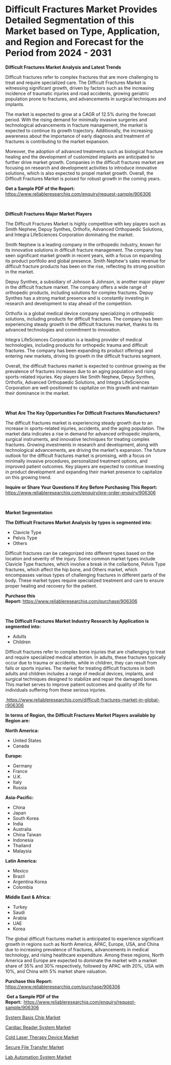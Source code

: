 <p><h1>Difficult Fractures Market Provides Detailed Segmentation of this Market based on Type, Application, and Region and Forecast for the Period from 2024 - 2031</h1></p><p><strong>Difficult Fractures Market Analysis and Latest Trends</strong></p>
<p><p>Difficult fractures refer to complex fractures that are more challenging to treat and require specialized care. The Difficult Fractures Market is witnessing significant growth, driven by factors such as the increasing incidence of traumatic injuries and road accidents, growing geriatric population prone to fractures, and advancements in surgical techniques and implants.</p><p>The market is expected to grow at a CAGR of 12.5% during the forecast period. With the rising demand for minimally invasive surgeries and technological advancements in fracture management, the market is expected to continue its growth trajectory. Additionally, the increasing awareness about the importance of early diagnosis and treatment of fractures is contributing to the market expansion.</p><p>Moreover, the adoption of advanced treatments such as biological fracture healing and the development of customized implants are anticipated to further drive market growth. Companies in the difficult fractures market are focusing on research and development activities to introduce innovative solutions, which is also expected to propel market growth. Overall, the Difficult Fractures Market is poised for robust growth in the coming years.</p></p>
<p><strong>Get a Sample PDF of the Report:&nbsp;</strong> <a href="https://www.reliableresearchiq.com/enquiry/request-sample/906306">https://www.reliableresearchiq.com/enquiry/request-sample/906306</a></p>
<p>&nbsp;</p>
<p><strong>Difficult Fractures Major Market Players</strong></p>
<p><p>The Difficult Fractures Market is highly competitive with key players such as Smith Nephew, Depuy Synthes, Orthofix, Advanced Orthopaedic Solutions, and Integra LifeSciences Corporation dominating the market. </p><p>Smith Nephew is a leading company in the orthopedic industry, known for its innovative solutions in difficult fracture management. The company has seen significant market growth in recent years, with a focus on expanding its product portfolio and global presence. Smith Nephew's sales revenue for difficult fracture products has been on the rise, reflecting its strong position in the market.</p><p>Depuy Synthes, a subsidiary of Johnson & Johnson, is another major player in the difficult fracture market. The company offers a wide range of orthopedic products, including solutions for complex fractures. Depuy Synthes has a strong market presence and is constantly investing in research and development to stay ahead of the competition.</p><p>Orthofix is a global medical device company specializing in orthopedic solutions, including products for difficult fractures. The company has been experiencing steady growth in the difficult fractures market, thanks to its advanced technologies and commitment to innovation.</p><p>Integra LifeSciences Corporation is a leading provider of medical technologies, including products for orthopedic trauma and difficult fractures. The company has been expanding its product offerings and entering new markets, driving its growth in the difficult fractures segment.</p><p>Overall, the difficult fractures market is expected to continue growing as the prevalence of fractures increases due to an aging population and rising sports-related injuries. Key players like Smith Nephew, Depuy Synthes, Orthofix, Advanced Orthopaedic Solutions, and Integra LifeSciences Corporation are well-positioned to capitalize on this growth and maintain their dominance in the market.</p></p>
<p>&nbsp;</p>
<p><strong>What Are The Key Opportunities For Difficult Fractures Manufacturers?</strong></p>
<p><p>The difficult fractures market is experiencing steady growth due to an increase in sports-related injuries, accidents, and the aging population. The market data indicates a rise in demand for advanced orthopedic implants, surgical instruments, and innovative techniques for treating complex fractures. Growing investments in research and development, along with technological advancements, are driving the market's expansion. The future outlook for the difficult fractures market is promising, with a focus on minimally invasive procedures, personalized treatment options, and improved patient outcomes. Key players are expected to continue investing in product development and expanding their market presence to capitalize on this growing trend.</p></p>
<p><strong>Inquire or Share Your Questions If Any Before Purchasing This Report:</strong> <a href="https://www.reliableresearchiq.com/enquiry/pre-order-enquiry/906306">https://www.reliableresearchiq.com/enquiry/pre-order-enquiry/906306</a></p>
<p>&nbsp;</p>
<p><strong>Market Segmentation</strong></p>
<p><strong>The Difficult Fractures Market Analysis by types is segmented into:</strong></p>
<p><ul><li>Clavicle Type</li><li>Pelvis Type</li><li>Others</li></ul></p>
<p><p>Difficult fractures can be categorized into different types based on the location and severity of the injury. Some common market types include Clavicle Type fractures, which involve a break in the collarbone, Pelvis Type fractures, which affect the hip bone, and Others market, which encompasses various types of challenging fractures in different parts of the body. These market types require specialized treatment and care to ensure proper healing and recovery for the patient.</p></p>
<p><strong>Purchase this Report:&nbsp;</strong><a href="https://www.reliableresearchiq.com/purchase/906306">https://www.reliableresearchiq.com/purchase/906306</a></p>
<p>&nbsp;</p>
<p><strong>The Difficult Fractures Market Industry Research by Application is segmented into:</strong></p>
<p><ul><li>Adults</li><li>Children</li></ul></p>
<p><p>Difficult fractures refer to complex bone injuries that are challenging to treat and require specialized medical attention. In adults, these fractures typically occur due to trauma or accidents, while in children, they can result from falls or sports injuries. The market for treating difficult fractures in both adults and children includes a range of medical devices, implants, and surgical techniques designed to stabilize and repair the damaged bones. This market serves to improve patient outcomes and quality of life for individuals suffering from these serious injuries.</p></p>
<p><a href="https://www.reliableresearchiq.com/difficult-fractures-market-in-global-r906306">&nbsp;https://www.reliableresearchiq.com/difficult-fractures-market-in-global-r906306</a></p>
<p><strong>In terms of Region, the Difficult Fractures Market Players available by Region are:</strong></p>
<p>
    <p> <strong> North America: </strong>
        <ul>
            <li>United States</li>
            <li>Canada</li>
        </ul>
        </p> 
    <p> <strong> Europe: </strong>
        <ul>
            <li>Germany</li>
            <li>France</li>
            <li>U.K.</li>
            <li>Italy</li>
            <li>Russia</li>
        </ul>
        </p> 
    <p> <strong> Asia-Pacific: </strong>
        <ul>
            <li>China</li>
            <li>Japan</li>
            <li>South Korea</li>
            <li>India</li>
            <li>Australia</li>
            <li>China Taiwan</li>
            <li>Indonesia</li>
            <li>Thailand</li>
            <li>Malaysia</li>
        </ul>
        </p> 
    <p> <strong> Latin America: </strong>
        <ul>
            <li>Mexico</li>
            <li>Brazil</li>
            <li>Argentina Korea</li>
            <li>Colombia</li>
        </ul>
        </p> 
    <p> <strong> Middle East & Africa: </strong>
        <ul>
            <li>Turkey</li>
            <li>Saudi</li>
            <li>Arabia</li>
            <li>UAE</li>
            <li>Korea</li>
        </ul>
    </p>
    </p>
<p><p>The global difficult fractures market is anticipated to experience significant growth in regions such as North America, APAC, Europe, USA, and China due to increasing prevalence of fractures, advancements in medical technology, and rising healthcare expenditure. Among these regions, North America and Europe are expected to dominate the market with a market share of 35% and 30% respectively, followed by APAC with 20%, USA with 10%, and China with 5% market share valuation.</p></p>
<p><strong>Purchase this Report: </strong><a href="https://www.reliableresearchiq.com/purchase/906306">https://www.reliableresearchiq.com/purchase/906306</a></p>
<p>&nbsp;<strong>Get a Sample PDF of the Report:&nbsp;&nbsp;</strong><a href="https://www.reliableresearchiq.com/enquiry/request-sample/906306">https://www.reliableresearchiq.com/enquiry/request-sample/906306</a></p>
<p><strong></strong></p>
<p><p><a href="https://medium.com/@norchellecan/booming-system-basis-chip-market-sector-market-analysis-and-growth-projections-till-2031-cf9fb2661614">System Basis Chip Market</a></p><p><a href="https://medium.com/@jewelmohr25/cardiac-reader-system-industry-analysis-report-its-market-size-share-trends-by-application-a70d482571eb">Cardiac Reader System Market</a></p><p><a href="https://medium.com/@charityrice1939/cold-laser-therapy-device-market-size-market-segmentation-market-trends-and-growth-analysis-61892694bbef">Cold Laser Therapy Device Market</a></p><p><a href="https://medium.com/@danielwardb654202/secure-file-transfer-industry-sector-market-dynamics-and-future-scenarios-2024-2031-e6a128490ccd">Secure File Transfer Market</a></p><p><a href="https://medium.com/@millerjimk/lab-automation-system-market-overview-global-market-trends-and-future-prospects-from-2024-to-2031-48ddc20fc0b8">Lab Automation System Market</a></p></p>